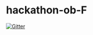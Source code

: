 # hackathon-ob-F

[![Gitter](https://badges.gitter.im/hackathon-ob-F/Lobby.svg)](https://gitter.im/hackathon-ob-F/Lobby?utm_source=badge&utm_medium=badge&utm_campaign=pr-badge&utm_content=badge)